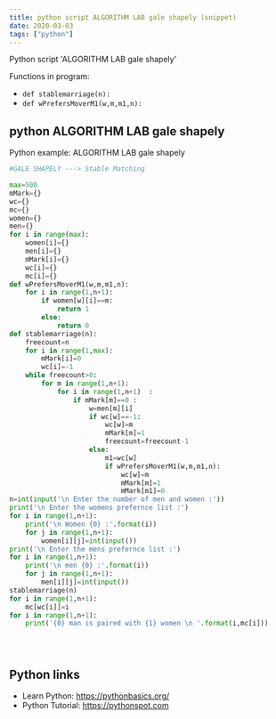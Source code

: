 ```yaml
---
title: python script ALGORITHM LAB gale shapely (snippet)
date: 2020-03-03
tags: ["python"]
---
```

Python script 'ALGORITHM LAB gale shapely'

Functions in program: 
* `def stablemarriage(n):`
* `def wPrefersMoverM1(w,m,m1,n):`

## python ALGORITHM LAB gale shapely

Python example: ALGORITHM LAB gale shapely

```python
#GALE SHAPELY ---> Stable Matching

max=500
mMark={}
wc={}
mc={}
women={}
men={}
for i in range(max):
    women[i]={}
    men[i]={}
    mMark[i]={}
    wc[i]={}
    mc[i]={}
def wPrefersMoverM1(w,m,m1,n):
    for i in range(1,n+1):
        if women[w][i]==m:
            return 1
        else:
            return 0
def stablemarriage(n):
    freecount=n
    for i in range(1,max):
        mMark[i]=0
        wc[i]=-1
    while freecount>0:
        for m in range(1,n+1):
            for i in range(1,n+1)  :
                if mMark[m]==0 :
                    w=men[m][i]
                    if wc[w]==-1:
                        wc[w]=m
                        mMark[m]=1
                        freecount=freecount-1
                    else:
                        m1=wc[w]
                        if wPrefersMoverM1(w,m,m1,n):
                            wc[w]=m
                            mMark[m]=1
                            mMark[m1]=0
n=int(input('\n Enter the number of men and women :'))
print('\n Enter the womens prefernce list :')
for i in range(1,n+1):
    print('\n Women {0} :'.format(i))
    for j in range(1,n+1):
        women[i][j]=int(input())
print('\n Enter the mens prefernce list :')
for i in range(1,n+1):
    print('\n men {0} :'.format(i))
    for j in range(1,n+1):
        men[i][j]=int(input())
stablemarriage(n)
for i in range(1,n+1):
    mc[wc[i]]=i
for i in range(1,n+1):
    print('{0} man is paired with {1} women \n '.format(i,mc[i]))





```

## Python links

- Learn Python: https://pythonbasics.org/
- Python Tutorial: https://pythonspot.com

